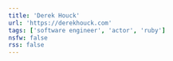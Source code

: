 ```yaml
---
title: 'Derek Houck'
url: 'https://derekhouck.com'
tags: ['software engineer', 'actor', 'ruby']
nsfw: false
rss: false
---
```

